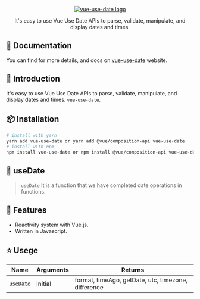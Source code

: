 <p align="center"><a href="https://vue-use-date.netlify.app"><img src="https://vue-use-date.netlify.app/assets/vue-use-date.png" alt="vue-use-date logo"></a></p>
<p align="center">It's easy to use Vue Use Date APIs to parse, validate, manipulate, and display dates and times.</p>

## :scroll: Documentation

You can find for more details, and docs on <a href="https://vue-use-date.netlify.app" target="_blank">vue-use-date</a> website.

## :rocket: Introduction

It's easy to use Vue Use Date APIs to parse, validate, manipulate, and display dates and times. `vue-use-date`.

## :package: Installation

```bash
# install with yarn
yarn add vue-use-date or yarn add @vue/composition-api vue-use-date
# install with npm
npm install vue-use-date or npm install @vue/composition-api vue-use-date
```

## :calendar: useDate

> `useDate` It is a function that we have completed date operations in functions.

## :rocket: Features

- Reactivity system with Vue.js.
- Written in Javascript.

## :star: Usege

| Name                      | Arguments | Returns                                             |
| ------------------------- | --------- | --------------------------------------------------- |
| [`useDate`](./useDate.md) | initial   | format, timeAgo, getDate, utc, timezone, difference |
